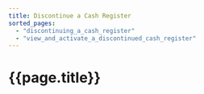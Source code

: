 ```yaml
---
title: Discontinue a Cash Register
sorted_pages:
  - "discontinuing_a_cash_register"
  - "view_and_activate_a_discontinued_cash_register"
---
```

# {{page.title}}
